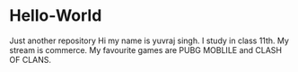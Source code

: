 # Hello-World
Just another repository
Hi my name is yuvraj singh.
I study in class 11th.
My stream is commerce.
My favourite games are PUBG MOBLILE and CLASH OF CLANS.

